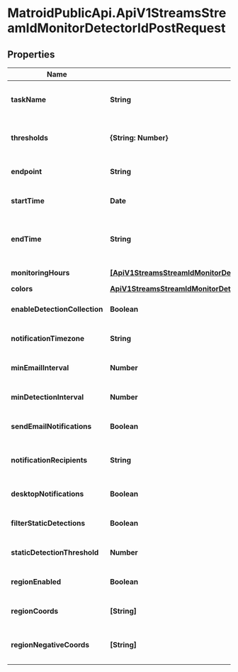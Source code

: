 # MatroidPublicApi.ApiV1StreamsStreamIdMonitorDetectorIdPostRequest

## Properties

Name | Type | Description | Notes
------------ | ------------- | ------------- | -------------
**taskName** | **String** | Name of the monitoring (defaults to \&quot;{stream name} - {monitoring index}\&quot;) | [optional] 
**thresholds** | **{String: Number}** | Mapping of label names or label indices to desired thresholds (minimum confidence level) | [optional] 
**endpoint** | **String** | HTTP/HTTPS endpoint to send every detection to as a POST request + JSON | [optional] 
**startTime** | **Date** | Date string specifying the start time of the monitoring (defaults to current time) | [optional] 
**endTime** | **String** | Date string specifying the end time of the monitoring or duration (e.g. \&quot;5 minutes\&quot;, \&quot;1 hour\&quot;) | [optional] 
**monitoringHours** | [**[ApiV1StreamsStreamIdMonitorDetectorIdPostRequestMonitoringHoursInner]**](ApiV1StreamsStreamIdMonitorDetectorIdPostRequestMonitoringHoursInner.md) | Hours in which to receive detections | [optional] 
**colors** | [**ApiV1StreamsStreamIdMonitorDetectorIdPostRequestColors**](ApiV1StreamsStreamIdMonitorDetectorIdPostRequestColors.md) |  | [optional] 
**enableDetectionCollection** | **Boolean** | Whether to index detections | [optional] [default to false]
**notificationTimezone** | **String** | Timezone for notifications (e.g. \&quot;US/Pacific\&quot;, \&quot;Europe/London\&quot;) | [optional] 
**minEmailInterval** | **Number** | How often to send notification emails (seconds) | [optional] [default to 300]
**minDetectionInterval** | **Number** | How long to wait between reporting new detections (seconds) | [optional] 
**sendEmailNotifications** | **Boolean** | Whether to send detection notifications through email | [optional] [default to true]
**notificationRecipients** | **String** | Specifies who should receive notifications. Valid values are &#x60;creator&#x60;, &#x60;all&#x60;. Defaults to &#x60;creator&#x60;. | [optional] 
**desktopNotifications** | **Boolean** | Whether to send detection notifications through browser notifications | [optional] [default to false]
**filterStaticDetections** | **Boolean** | Whether to filter out static detections | [optional] [default to false]
**staticDetectionThreshold** | **Number** | IOU threshold for static detection filter | [optional] [default to 0.5]
**regionEnabled** | **Boolean** | Whether to monitor a specific region of the stream | [optional] [default to false]
**regionCoords** | **[String]** | Rectangular region of stream to monitor (coordinates between 0 and 1) | [optional] 
**regionNegativeCoords** | **[String]** | Rectangular region of stream to exclude from monitoring (coordinates between 0 and 1) | [optional] 


